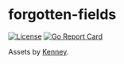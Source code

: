 # forgotten-fields

[![License](https://img.shields.io/badge/license-MIT-blue.svg)](https://github.com/jeaguil/forgotten-fields/blob/main/LICENSE)
[![Go Report Card](https://goreportcard.com/badge/github.com/jeaguil/forgotten-fields)](https://goreportcard.com/report/github.com/jeaguil/forgotten-fields)

Assets by [Kenney](https://kenney.nl).
